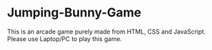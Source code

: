 # Jumping-Bunny-Game
This is an arcade game purely made from HTML, CSS and JavaScript.
Please use Laptop/PC to play this game. 
